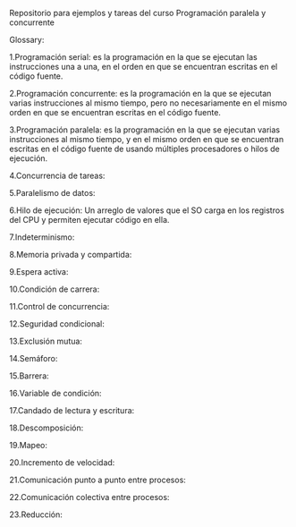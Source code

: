 Repositorio para ejemplos y tareas del curso Programación paralela y concurrente

Glossary:

1.Programación serial: es la programación en la que se ejecutan las instrucciones una a una, en el orden en que se encuentran escritas en el código fuente.

2.Programación concurrente: es la programación en la que se ejecutan varias instrucciones al mismo tiempo, pero no necesariamente en el mismo orden en que se encuentran escritas en el código fuente.

3.Programación paralela: es la programación en la que se ejecutan varias instrucciones al mismo tiempo, y en el mismo orden en que se encuentran escritas en el código fuente de usando múltiples procesadores o hilos de ejecución.

4.Concurrencia de tareas:

5.Paralelismo de datos:

6.Hilo de ejecución: Un arreglo de valores que el SO carga en los registros del CPU y permiten ejecutar código en ella.

7.Indeterminismo:

8.Memoria privada y compartida:

9.Espera activa:

10.Condición de carrera:

11.Control de concurrencia:

12.Seguridad condicional:

13.Exclusión mutua:

14.Semáforo:

15.Barrera:

16.Variable de condición:

17.Candado de lectura y escritura:

18.Descomposición:

19.Mapeo:

20.Incremento de velocidad:

21.Comunicación punto a punto entre procesos:

22.Comunicación colectiva entre procesos:

23.Reducción:

